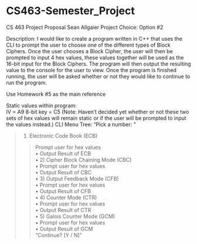 # CS463-Semester_Project

CS 463		Project Proposal		Sean Allgaier
Project Choice: Option #2

Description: 
I would like to create a program written in C++ that uses the CLI to prompt the user to choose one of the different types of Block Ciphers. Once the user chooses a Block Cipher, the user will then be prompted to input 4 hex values, these values together will be used as the 16-bit input for the Block Ciphers. The program will then output the resulting value to the console for the user to view. Once the program is finished running, the user will be asked whether or not they would like to continue to run the program.

Use Homework #5 as the main reference

Static values within program:	
IV = A9
8-bit key = C5
(Note: Haven’t decided yet whether or not these two sets of hex values will remain static or if the user will be prompted to input the values instead.)
CLI Menu Tree:
“Pick a number: ”  
> 1) Electronic Code Book (ECB)  
>> Prompt user for hex values  
		• Output Result of ECB  
• 2) Cipher Block Chaining Mode (CBC)  
	• Prompt user for hex values  
		• Output Result of CBC  
• 3) Output Feedback Mode (CFB)   	
• Prompt user for hex values  
• Output Result of CFB  
• 4) Counter Mode (CTR)  
	• Prompt user for hex values  
• Output Result of CTR  
• 5) Galois Counter Mode (GCM)  
• Prompt user for hex values  
• Output Result of GCM  
	“Continue? [Y / N]”  
